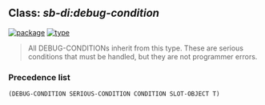 ## Class: ***sb-di:debug-condition***
[![package](https://img.shields.io/badge/Package-SB--DI-5f9ea0.svg?style=social&colorA=999999)](../) [![type](https://img.shields.io/badge/Type-Class-5f9ea0.svg?style=social&colorA=999999)](../#class) 

> All DEBUG-CONDITIONs inherit from this type. These are serious conditions
> that must be handled, but they are not programmer errors.

### Precedence list
```
(DEBUG-CONDITION SERIOUS-CONDITION CONDITION SLOT-OBJECT T)
```
